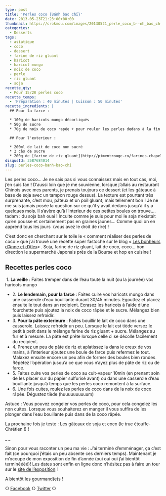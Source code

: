 ```yaml
---
type: post
title: 'Perles coco {Bánh bao chỉ}'
date: 2013-05-23T21:23:00+00:00
thumbnail: https://crokmou.com/images/20130521_perle_coco_b--nh_bao_ch---_0012.jpg
categories:
  - Desserts
tags:
  - asiatique
  - coco
  - dessert
  - farine de riz gluant
  - haricot
  - haricot mungo
  - noix de coco
  - perle
  - riz gluant
  - soja
recette_qty:
  - Pour 15/20 perles coco
recette_temps:
  - 'Préparation : 40 minutes | Cuisson : 50 minutes'
recette_ingredients: |
  ## Pour la farce :

  * 100g de haricots mungo décortiqués
  * 50g de sucre
  * 70g de noix de coco rapée + pour rouler les perles dedans à la fin

  ## Pour l'exterieur :

  * 200ml de lait de coco non sucré
  * 2 càs de sucre
  * 200g de [farine de riz gluant](http://pimentrouge.co/farines-chapelures/623-farine-de-riz-gluant-400g-cock.html)
disqusId: 3587684014
slug: perles-coco-banh-bao-chi
---
```


Les perles coco… Je ne sais pas si vous connaissez mais en tout cas, moi, j’en suis fan ! D’aussi loin que je me souvienne, lorsque j’allais au restaurant Chinois avec mes parents, je prenais toujours ce dessert (et les gâteaux à base de soja avec un tampon rouge dessus). La texture est pourtant très surprenante, c’est mou, pâteux et un poil gluant, mais tellement bon ! Je ne me suis jamais posée la question sur ce qu’il y avait dedans jusqu’à il y a quelques mois. Il s’avère qu’à l’interieur de ces petites boules on trouve…. tadam : du soja bah ouai ! Inculte comme je suis pour moi le soja n’existait qu’en pousse et certainement pas en graines jaunes… Comme quoi on en apprend tous les jours  (vous avez le droit de rire) !

C’est donc en cherchant sur le toile le « comment réaliser des perles de coco » que j’ai trouvé une recette super fastoche sur le blog « [Les bonheurs d’Anne et d’Alex](http://www.lesbonheurs.fr/2013/02/perles-de-coco-ou-banh-bao-chi.html)« . Soja, farine de riz gluant, lait de coco, coco… bon direction le supermarché Japonais près de la Bourse et hop en cuisine !

## **Recettes perles coco**

 1\. **La veille** : Faites tremper dans de l’eau toute la nuit (ou la journée) vos haricots mungo
* 2\. **Le lendemain, pour la farce** : Faites cuire vos haricots mungo dans une casserole d’eau bouillante durant 30/45 minutes. Egouttez et placez ensuite le tout dans un recipient. Ecrasez les haricots à l’aide d’une fourchette puis ajoutez la noix de coco râpée et le sucre. Mélangez bien puis laissez refroidir.
* 3\. **Pour la pâte exterieure** : Faites bouillir le lait de coco dans une casserole. Laissez refroidir un peu. Lorsque le lait est tiède versez le petit à petit dans le mélange farine de riz gluant + sucre. Mélangez au fur et à mesure. La pâte est prête lorsque celle ci se décolle facilement du recipient.
* 4\. Prenez un peu de pâte de riz et aplatissez la dans le creux de vos mains, à l’interieur ajoutez une boule de farce puis refermez le tout. Malaxez ensuite encore un peu afin de former des boules bien rondes. Répétez l’opération jusqu’à ce que vous n’ayez plus de pâte de riz ou de farce.
* 5\. Faites cuire vos perles de coco au cuit-vapeur 10min (en prenant soin de les placer sur du papier sulfurisé avant) ou dans une casserole d’eau bouillante jusqu’à temps que les perles coco remontent à la surface.
* 6\. Une fois cuites, roulez les perles de coco dans de la noix de coco râpée. Dégustez tiède (huuuuuuuuuum) 

Astuce : Vous pouvez congeler vos perles de coco, pour cela congelez les non cuites. Lorsque vous souhaiterez en manger il vous suffira de les plonger dans l’eau bouillante puis dans de la coco râpée.

La prochaine fois je teste : Les gâteaux de soja et coco (le truc étouffe-Chrétien !) !

_ _

Sinon pour vous raconter un peu ma vie : J’ai terminé d’emménager, ça c’est fait (ce pourquoi j’étais un peu absente ces derniers temps). Maintenant je m’occupe de mon exposition de fin d’année (oui oui oui j’ai bientôt terminéééé)! Les dates sont enfin en ligne donc n’hésitez pas à faire un tour sur le [site de l’exposition](http://www.expophotohelb.com/) !

A bientôt les gourmand(e)s !

○ [Facebook](https://www.facebook.com/crokmou.blog) ○ [Twitter](https://twitter.com/Crokmou) ○